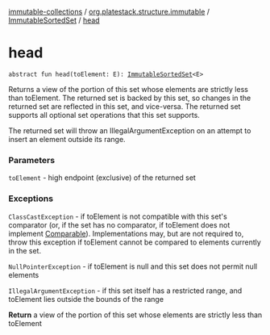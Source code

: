 [immutable-collections](../../index.md) / [org.platestack.structure.immutable](../index.md) / [ImmutableSortedSet](index.md) / [head](.)

# head

`abstract fun head(toElement: E): `[`ImmutableSortedSet`](index.md)`<E>`

Returns a view of the portion of this set whose elements are
strictly less than toElement.  The returned set is
backed by this set, so changes in the returned set are
reflected in this set, and vice-versa.  The returned set
supports all optional set operations that this set supports.

The returned set will throw an IllegalArgumentException
on an attempt to insert an element outside its range.

### Parameters

`toElement` - high endpoint (exclusive) of the returned set

### Exceptions

`ClassCastException` - if toElement is not compatible
    with this set's comparator (or, if the set has no comparator,
    if toElement does not implement [Comparable](#)).
    Implementations may, but are not required to, throw this
    exception if toElement cannot be compared to elements
    currently in the set.

`NullPointerException` - if toElement is null and
    this set does not permit null elements

`IllegalArgumentException` - if this set itself has a
    restricted range, and toElement lies outside the
    bounds of the range

**Return**
a view of the portion of this set whose elements are strictly
    less than toElement

